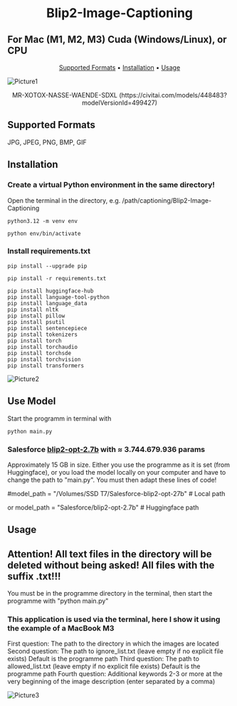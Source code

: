 <div align="center">
<h1> Blip2-Image-Captioning</h1>
</div>
<div><h2>For Mac (M1, M2, M3) Cuda (Windows/Linux), or CPU</h2> </div>
<div align="center">
  <p>
    <a href="#supported-formats">Supported Formats</a> •
    <a href="#installation">Installation</a> •
    <a href="#usage">Usage</a>
  </p>
</div>

![Picture1](https://image.civitai.com/xG1nkqKTMzGDvpLrqFT7WA/165788c5-17cf-4fa1-a6f3-b900a3a4e1ab/width=1440,quality=90/2024-05-21-201140_0_NIK.jpeg)
<p>
<div align="center">MR-XOTOX-NASSE-WAENDE-SDXL (https://civitai.com/models/448483?modelVersionId=499427)</div>
</p>

## Supported Formats
JPG, JPEG, PNG, BMP, GIF

## Installation

### Create a virtual Python environment in the same directory!
Open the terminal in the directory, e.g. /path/captioning/Blip2-Image-Captioning
```
python3.12 -m venv env
```
```
python env/bin/activate
```
### Install requirements.txt
```
pip install --upgrade pip
```
```
pip install -r requirements.txt
```
```
pip install huggingface-hub
pip install language-tool-python
pip install language_data
pip install nltk
pip install pillow
pip install psutil
pip install sentencepiece
pip install tokenizers
pip install torch
pip install torchaudio
pip install torchsde
pip install torchvision
pip install transformers
```
![Picture2](https://creative-ai.der-zerfleischer.de/images/creativ/quer//2024-05-17-103401_109585519072628_barock.jpeg)
## Use Model
Start the programm in terminal with
```
python main.py
```

### Salesforce [blip2-opt-2.7b](https://huggingface.co/Salesforce/blip2-opt-2.7b) with ≈ 3.744.679.936 params
Approximately 15 GB in size. Either you use the programme as it is set (from Huggingface), or you load the model locally on your computer and have to change the path to "main.py".
You must then adapt these lines of code!<p>
#model_path = "/Volumes/SSD T7/Salesforce-blip2-opt-27b" # Local path<p>
or
model_path = "Salesforce/blip2-opt-2.7b" # Huggingface path<p>

## Usage
<h2>Attention! All text files in the directory will be deleted without being asked! All files with the suffix .txt!!!</h2>

You must be in the programme directory in the terminal, then start the programme with "python main.py"

### This application is used via the terminal, here I show it using the example of a MacBook M3

First question: The path to the directory in which the images are located
Second question: The path to ignore_list.txt (leave empty if no explicit file exists) Default is the programme path
Third question: The path to allowed_list.txt (leave empty if no explicit file exists) Default is the programme path
Fourth question: Additional keywords 2-3 or more at the very beginning of the image description (enter separated by a comma)

![Picture3](https://image.civitai.com/xG1nkqKTMzGDvpLrqFT7WA/fe8c5bfd-7887-4267-a344-a18189a41680/width=920,quality=90/2024-06-06-143307_305791123400292.jpeg)
